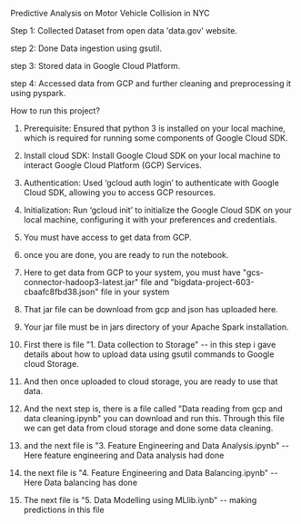 Predictive Analysis on Motor Vehicle Collision in NYC

Step 1: Collected Dataset from open data 'data.gov' website. 

step 2: Done Data ingestion using gsutil. 

step 3: Stored data in Google Cloud Platform.

step 4: Accessed data from GCP and further cleaning and preprocessing it using pyspark.

How to run this project?

1. Prerequisite: Ensured that python 3 is installed on your local machine, which is required for running some components of Google Cloud SDK.
2.	Install cloud SDK: Install Google Cloud SDK on your local machine to interact Google Cloud Platform (GCP) Services.
3.	Authentication: Used ‘gcloud auth login’ to authenticate with Google Cloud SDK, allowing you to access GCP resources.
4.	Initialization: Run ‘gcloud init’ to initialize the Google Cloud SDK on your local machine, configuring it with your preferences and credentials.

5. You must have access to get data from GCP.
6. once you are done, you are ready to run the notebook.

7. Here to get data from GCP to your system, you must have "gcs-connector-hadoop3-latest.jar" file and "bigdata-project-603-cbaafc8fbd38.json" file in your system
8. That jar file can be download from gcp and json has uploaded here.
9. Your jar file must be in jars directory of your Apache Spark installation.

10. First there is file "1. Data collection to Storage" -- in this step i gave details about how to upload data using gsutil commands to Google cloud Storage.
11. And then once uploaded to cloud storage, you are ready to use that data.
12. And the next step is, there is a file called "Data reading from gcp and data cleaning.ipynb" you can download and run this. Through this file we can get data from cloud storage and done some data cleaning.
13. and the next file is "3. Feature Engineering and Data Analysis.ipynb" -- Here feature engineering and Data analysis had done 
14. the next file is "4. Feature Engineering and Data Balancing.ipynb" -- Here Data balancing has done
15. The next file is "5. Data Modelling using MLlib.iynb" -- making predictions in this file
